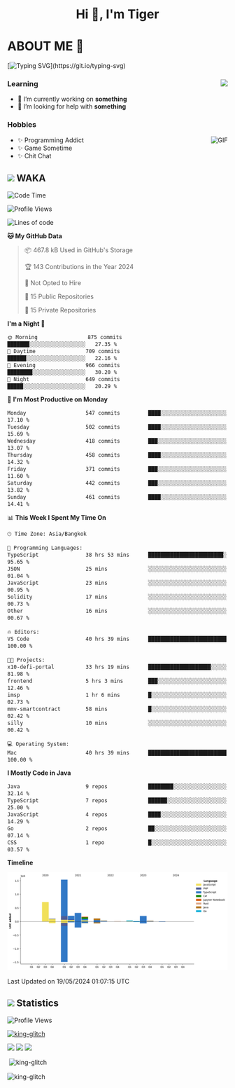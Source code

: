 <h1 align="center">Hi 👋, I'm Tiger</h1>




# ABOUT ME 💬

[![Typing SVG](https://readme-typing-svg.herokuapp.com?color=22F771&vCenter=true&lines=A+perssionate+developer+from+nowhere.)](https://git.io/typing-svg)

<div>
 <img align="right" src="https://spotify-github-profile.vercel.app/api/view?uid=12129734423&cover_image=false&theme=default&bar_color=22d016&bar_color_cover=true" />
 <h3>Learning</h3>
 
 <ul>
  <li>🔭 I’m currently working on <b>something</b></li>
  <li>🤝 I’m looking for help with <b>something</b></li>
 </ul>
 
</div>
<div>
 <h3>Hobbies</h3>
 <img align="right" height="475px"  alt="GIF" src="https://i.pinimg.com/originals/1f/b7/db/1fb7dbee557e5ed509f7517da8a84d58.gif" />
 <ul>
  <li>✨ Programming Addict</li>
  <li>✨ Game Sometime</li>
  <li>✨ Chit Chat</li>
 </ul>
 
</div>



## <img height="40" src="https://raw.githubusercontent.com/innng/innng/master/assets/kyubey.gif"/> WAKA

<!--START_SECTION:waka-->
![Code Time](http://img.shields.io/badge/Code%20Time-1%2C897%20hrs%2045%20mins-blue)

![Profile Views](http://img.shields.io/badge/Profile%20Views-24-blue)

![Lines of code](https://img.shields.io/badge/From%20Hello%20World%20I%27ve%20Written-3.4%20million%20lines%20of%20code-blue)

**🐱 My GitHub Data** 

> 📦 467.8 kB Used in GitHub's Storage 
 > 
> 🏆 143 Contributions in the Year 2024
 > 
> 🚫 Not Opted to Hire
 > 
> 📜 15 Public Repositories 
 > 
> 🔑 15 Private Repositories 
 > 
**I'm a Night 🦉** 

```text
🌞 Morning                875 commits         ███████░░░░░░░░░░░░░░░░░░   27.35 % 
🌆 Daytime                709 commits         ██████░░░░░░░░░░░░░░░░░░░   22.16 % 
🌃 Evening                966 commits         ████████░░░░░░░░░░░░░░░░░   30.20 % 
🌙 Night                  649 commits         █████░░░░░░░░░░░░░░░░░░░░   20.29 % 
```
📅 **I'm Most Productive on Monday** 

```text
Monday                   547 commits         ████░░░░░░░░░░░░░░░░░░░░░   17.10 % 
Tuesday                  502 commits         ████░░░░░░░░░░░░░░░░░░░░░   15.69 % 
Wednesday                418 commits         ███░░░░░░░░░░░░░░░░░░░░░░   13.07 % 
Thursday                 458 commits         ████░░░░░░░░░░░░░░░░░░░░░   14.32 % 
Friday                   371 commits         ███░░░░░░░░░░░░░░░░░░░░░░   11.60 % 
Saturday                 442 commits         ███░░░░░░░░░░░░░░░░░░░░░░   13.82 % 
Sunday                   461 commits         ████░░░░░░░░░░░░░░░░░░░░░   14.41 % 
```


📊 **This Week I Spent My Time On** 

```text
🕑︎ Time Zone: Asia/Bangkok

💬 Programming Languages: 
TypeScript               38 hrs 53 mins      ████████████████████████░   95.65 % 
JSON                     25 mins             ░░░░░░░░░░░░░░░░░░░░░░░░░   01.04 % 
JavaScript               23 mins             ░░░░░░░░░░░░░░░░░░░░░░░░░   00.95 % 
Solidity                 17 mins             ░░░░░░░░░░░░░░░░░░░░░░░░░   00.73 % 
Other                    16 mins             ░░░░░░░░░░░░░░░░░░░░░░░░░   00.67 % 

🔥 Editors: 
VS Code                  40 hrs 39 mins      █████████████████████████   100.00 % 

🐱‍💻 Projects: 
x10-defi-portal          33 hrs 19 mins      ████████████████████░░░░░   81.98 % 
frontend                 5 hrs 3 mins        ███░░░░░░░░░░░░░░░░░░░░░░   12.46 % 
imsp                     1 hr 6 mins         █░░░░░░░░░░░░░░░░░░░░░░░░   02.73 % 
mmv-smartcontract        58 mins             █░░░░░░░░░░░░░░░░░░░░░░░░   02.42 % 
silly                    10 mins             ░░░░░░░░░░░░░░░░░░░░░░░░░   00.42 % 

💻 Operating System: 
Mac                      40 hrs 39 mins      █████████████████████████   100.00 % 
```

**I Mostly Code in Java** 

```text
Java                     9 repos             ████████░░░░░░░░░░░░░░░░░   32.14 % 
TypeScript               7 repos             ██████░░░░░░░░░░░░░░░░░░░   25.00 % 
JavaScript               4 repos             ████░░░░░░░░░░░░░░░░░░░░░   14.29 % 
Go                       2 repos             ██░░░░░░░░░░░░░░░░░░░░░░░   07.14 % 
CSS                      1 repo              █░░░░░░░░░░░░░░░░░░░░░░░░   03.57 % 
```



**Timeline**

![Lines of Code chart](https://raw.githubusercontent.com/king-glitch/king-glitch/main/assets/bar_graph.png)


 Last Updated on 19/05/2024 01:07:15 UTC
<!--END_SECTION:waka-->
## <img height="40" src="https://raw.githubusercontent.com/innng/innng/master/assets/kyubey.gif"/> Statistics
![Profile Views](https://komarev.com/ghpvc/?username=king-glitch)  

<p align="left"> 
 <a href="https://github.com/ryo-ma/github-profile-trophy">
  <img src="https://github-profile-trophy.vercel.app/?username=king-glitch&theme=dracula" alt="king-glitch" />
 </a> </p>

![](https://github-profile-summary-cards.vercel.app/api/cards/profile-details?username=king-glitch&theme=dracula)
![](https://github-profile-summary-cards.vercel.app/api/cards/stats?username=king-glitch&theme=dracula) 
![](https://github-profile-summary-cards.vercel.app/api/cards/productive-time?username=king-glitch&theme=dracula)


<p>&nbsp;<img align="center" src="https://github-readme-stats.vercel.app/api?username=king-glitch&theme=dracula" alt="king-glitch" /></p>

<p><img align="center" src="https://github-readme-streak-stats.herokuapp.com/?user=king-glitch&theme=dracula" alt="king-glitch" /></p>

